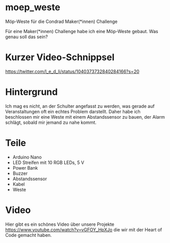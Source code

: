 # moep_weste
Möp-Weste für die Condrad Maker(\*innen) Challenge

Für eine Maker(\*innen) Challenge habe ich eine Möp-Weste gebaut. 
Was genau soll das sein?

# Kurzer Video-Schnippsel
https://twitter.com/l_e_d_li/status/1040373732840284166?s=20

# Hintergrund
Ich mag es nicht, an der Schulter angefasst zu werden, was gerade auf Veranstaltungen oft ein echtes Problem darstellt. 
Daher habe ich beschlossen mir eine Weste mit einem Abstandssensor zu bauen, der Alarm schlägt, sobald mir jemand zu nahe kommt. 

# Teile 
- Arduino Nano
- LED Streifen mit 10 RGB LEDs, 5 V
- Power Bank
- Buzzer
- Abstandssensor 
- Kabel
- Weste

# Video
Hier gibt es ein schönes Video über unsere Projekte https://www.youtube.com/watch?v=vGFOY_HpXJo die wir mit der Heart of Code gemacht haben. 


